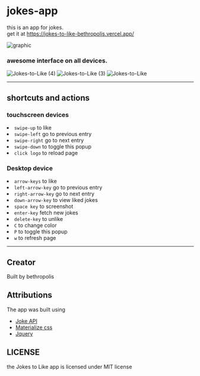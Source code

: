 # jokes-app

this is an app for jokes. <br>
get it at https://jokes-to-like-bethropolis.vercel.app/


![graphic](https://user-images.githubusercontent.com/66518866/161251041-6e007fcf-76c7-4e50-82ef-e176e15397df.png)

### awesome interface on all devices.
![Jokes-to-Like (4)](https://user-images.githubusercontent.com/66518866/161251076-7b4eced5-fa9e-4772-b5ac-8b0a0f9d7ea9.png)
![Jokes-to-Like (3)](https://user-images.githubusercontent.com/66518866/161251090-607be94a-8ce6-4ff2-8689-ef00e3494758.png)
![Jokes-to-Like](https://user-images.githubusercontent.com/66518866/161251114-3f28468f-5231-4a6f-8679-f9574b252415.png)
<hr>

## shortcuts and actions

### touchscreen devices
  <div v-show="device && view" class="left-align">
          <li><code>swipe-up</code> to like</li>
          <li><code>swipe-left</code> go to previous entry</li>
          <li><code>swipe-right</code> go to next entry</li>
          <li><code>swipe-down</code> to toggle this popup</li>
          <li><code>click logo</code> to reload page</li>
        </div>
        
  
  ### Desktop device
  <div v-show="!device && view" class="left-align">
          <li><code>arrow-keys</code> to like</li>
          <li><code>left-arrow-key</code> go to previous entry</li>
          <li><code>right-arrow-key</code> go to next entry</li>
          <li><code>down-arrow-key</code> to view liked jokes</li>
          <li><code>space key</code> to screenshot</li>
          <li><code>enter-key</code> fetch new jokes</li>
          <li><code>delete-key</code> to unlike</li>
          <li><code>C</code> to change color</li>
          <li><code>P</code> to toggle this popup</li>
          <li><code>w</code> to refresh page</li>
 </div>
<hr>

## Creator
Built by bethropolis

## Attributions
The app was built using
* [Joke API](https://github.com/Sv443/JokeAPI)
* [Materialize css](https://github.com/Dogfalo/materialize)
* [Jquery](https://github.com/jquery/jquery)

## LICENSE
the Jokes to Like app is licensed under MIT license

